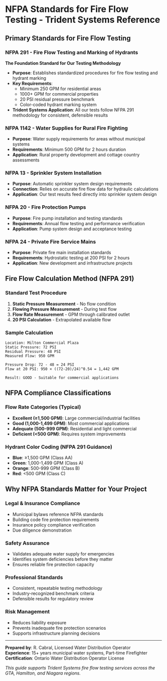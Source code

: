 # NFPA Standards for Fire Flow Testing - Trident Systems Reference

## Primary Standards for Fire Flow Testing

### NFPA 291 - Fire Flow Testing and Marking of Hydrants
**The Foundation Standard for Our Testing Methodology**

- **Purpose**: Establishes standardized procedures for fire flow testing and hydrant marking
- **Key Requirements**: 
  - Minimum 250 GPM for residential areas
  - 1000+ GPM for commercial properties  
  - 20 PSI residual pressure benchmark
  - Color-coded hydrant marking system
- **Trident Systems Application**: All our tests follow NFPA 291 methodology for consistent, defensible results

### NFPA 1142 - Water Supplies for Rural Fire Fighting
- **Purpose**: Water supply requirements for areas without municipal systems
- **Requirements**: Minimum 500 GPM for 2 hours duration
- **Application**: Rural property development and cottage country assessments

### NFPA 13 - Sprinkler System Installation
- **Purpose**: Automatic sprinkler system design requirements
- **Connection**: Relies on accurate fire flow data for hydraulic calculations
- **Application**: Our test results feed directly into sprinkler system design

### NFPA 20 - Fire Protection Pumps
- **Purpose**: Fire pump installation and testing standards
- **Requirements**: Annual flow testing and performance verification
- **Application**: Pump system design and acceptance testing

### NFPA 24 - Private Fire Service Mains
- **Purpose**: Private fire main installation standards
- **Requirements**: Hydrostatic testing at 200 PSI for 2 hours
- **Application**: New development and infrastructure projects

## Fire Flow Calculation Method (NFPA 291)

### Standard Test Procedure
1. **Static Pressure Measurement** - No flow condition
2. **Flowing Pressure Measurement** - During test flow
3. **Flow Rate Measurement** - GPM through calibrated outlet
4. **20 PSI Calculation** - Extrapolated available flow

### Sample Calculation
```
Location: Milton Commercial Plaza
Static Pressure: 72 PSI
Residual Pressure: 48 PSI
Measured Flow: 950 GPM

Pressure Drop: 72 - 48 = 24 PSI
Flow at 20 PSI: 950 × ((72-20)/24)^0.54 = 1,442 GPM

Result: GOOD - Suitable for commercial applications
```

## NFPA Compliance Classifications

### Flow Rate Categories (Typical)
- **Excellent (≥1,500 GPM)**: Large commercial/industrial facilities
- **Good (1,000-1,499 GPM)**: Most commercial applications  
- **Adequate (500-999 GPM)**: Residential and light commercial
- **Deficient (<500 GPM)**: Requires system improvements

### Hydrant Color Coding (NFPA 291 Guidance)
- **Blue**: ≥1,500 GPM (Class AA)
- **Green**: 1,000-1,499 GPM (Class A) 
- **Orange**: 500-999 GPM (Class B)
- **Red**: <500 GPM (Class C)

## Why NFPA Standards Matter for Your Project

### Legal & Insurance Compliance
- Municipal bylaws reference NFPA standards
- Building code fire protection requirements
- Insurance policy compliance verification
- Due diligence demonstration

### Safety Assurance
- Validates adequate water supply for emergencies
- Identifies system deficiencies before they matter
- Ensures reliable fire protection capacity

### Professional Standards
- Consistent, repeatable testing methodology
- Industry-recognized benchmark criteria
- Defensible results for regulatory review

### Risk Management
- Reduces liability exposure
- Prevents inadequate fire protection scenarios
- Supports infrastructure planning decisions

---

**Prepared by**: R. Cabral, Licensed Water Distribution Operator  
**Experience**: 15+ years municipal water systems, Part-time Firefighter  
**Certification**: Ontario Water Distribution Operator License

*This guide supports Trident Systems fire flow testing services across the GTA, Hamilton, and Niagara regions.*
